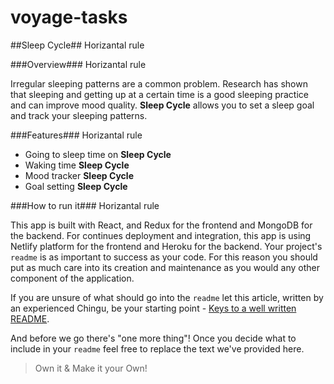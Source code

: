 # voyage-tasks

##Sleep Cycle##
Horizantal rule

###Overview###
Horizantal rule

Irregular sleeping patterns are a common problem. Research has shown that sleeping and getting up at a certain time is a good sleeping practice and can improve mood quality. **Sleep Cycle** allows you to set a sleep goal and track your sleeping patterns.


###Features###
Horizantal rule

- Going to sleep time on **Sleep Cycle**
- Waking time **Sleep Cycle**
- Mood tracker **Sleep Cycle**
- Goal setting **Sleep Cycle**

###How to run it###
Horizantal rule


This app is built with React, and Redux for the frontend and MongoDB for the backend.
For continues deployment and integration, this app is using Netlify platform for the frontend and Heroku for the backend.
Your project's `readme` is as important to success as your code. For 
this reason you should put as much care into its creation and maintenance
as you would any other component of the application.

If you are unsure of what should go into the `readme` let this article,
written by an experienced Chingu, be your starting point - 
[Keys to a well written README](https://tinyurl.com/yk3wubft).

And before we go there's "one more thing"! Once you decide what to include
in your `readme` feel free to replace the text we've provided here.

> Own it & Make it your Own!
